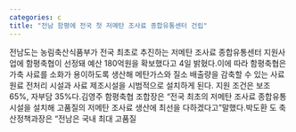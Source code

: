 ```yaml
---
categories: c
title: "전남 함평에 전국 첫 저메탄 조사료 종합유통센터 건립"
---
```

전남도는 농림축산식품부가 전국 최초로 추진하는 저메탄 조사료 종합유통센터 지원사업에 함평축협이 선정돼 예산 180억원을 확보했다고 4일 밝혔다.이에 따라 함평축협은 가축 사료를 소화가 용이하도록 생산해 메탄가스와 질소 배출량을 감축할 수 있는 사료 원료 전처리 시설과 사료 제조시설을 시범적으로 설치하게 된다. 지원 조건은 보조 65%, 자부담 35%다.김영주 함평축협 조합장은 “전국 최초의 저메탄 조사료 종합유통시설을 설치해 고품질의 저메탄 조사료 생산에 최선을 다하겠다고”말했다.박도환 도 축산정책과장은 “전남은 국내 최대 고품질